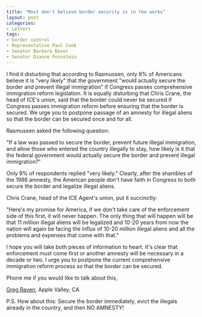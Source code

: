 ```yaml
---
title: "Most don't believe border security is in the works"
layout: post
categories:
- Letters
tags:
- border control
- Representative Paul Cook
- Senator Barbara Boxer
- Senator Dianne Feinstein
---
```


I find it disturbing that according to Rasmussen, only 9% of Americans believe it is "very likely" that the government "would actually secure the border and prevent illegal immigration" if Congress passes comprehensive immigration reform legislation. It is equally disturbing that Chris Crane, the head of ICE's union, said that the border could never be secured if Congress passes immigration reform before ensuring that the border is secured. We urge you to postpone passage of an amnesty for illegal aliens so that the border can be secured once and for all.  
  
Rasmussen asked the following question:

"If a law was passed to secure the border, prevent future illegal immigration, and allow those who entered the country illegally to stay, how likely is it that the federal government would actually secure the border and prevent illegal immigration?"

Only 9% of respondents replied "very likely." Clearly, after the shambles of the 1986 amnesty, the American people don't have faith in Congress to both secure the border and legalize illegal aliens.

Chris Crane, head of the ICE Agent's union, put it succinctly:

"Here's my promise for America, if we don't take care of the enforcement side of this first, it will never happen. The only thing that will happen will be that 11 million illegal aliens will be legalized and 10-20 years from now the nation will again be facing the influx of 10-20 million illegal aliens and all the problems and expenses that come with that."

I hope you will take both pieces of information to heart. It's clear that enforcement must come first or another amnesty will be necessary in a decade or two. I urge you to postpone the current comprehensive immigration reform process so that the border can be secured.

Phone me if you would like to talk about this,

[Greg Raven](https://www.gregraven.org), Apple Valley, CA

P.S. How about this: Secure the border immediately, evict the illegals already in the country, and then NO AMNESTY!